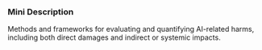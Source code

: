 ### Mini Description

Methods and frameworks for evaluating and quantifying AI-related harms, including both direct damages and indirect or systemic impacts.
